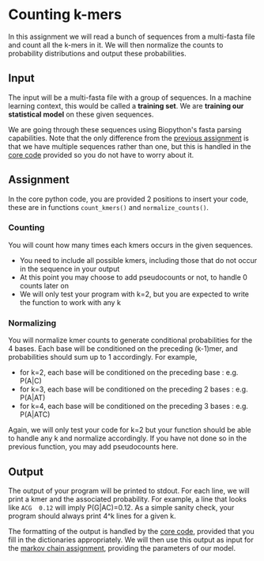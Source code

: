 # Counting k-mers

In this assignment we will read a bunch of sequences from a multi-fasta file and count all the k-mers in it.
We will then normalize the counts to probability distributions and output these probabilities.

## Input

The input will be a multi-fasta file with a group of sequences.
In a machine learning context, this would be called a **training set**.
We are **training our statistical model** on these given sequences.

We are going through these sequences using Biopython's fasta parsing capabilities.
Note that the only difference from the [previous assignment](../RandomSeq) is that we have multiple sequences rather than one, but this is handled in the [core code](kmerCount.py) provided so you do not have to worry about it.

## Assignment

In the core python code, you are provided 2 positions to insert your code, these are in functions `count_kmers()` and `normalize_counts()`.

### Counting

You will count how many times each kmers occurs in the given sequences.

  * You need to include all possible kmers, including those that do not occur in the sequence in your output
  * At this point you may choose to add pseudocounts or not, to handle 0 counts later on
  * We will only test your program with k=2, but you are expected to write the function to work with any k

### Normalizing

You will normalize kmer counts to generate conditional probabilities for the 4 bases.
Each base will be conditioned on the preceding (k-1)mer, and probabilities should sum up to 1 accordingly.
For example,
  * for k=2, each base will be conditioned on the preceding base : e.g. P(A|C)
  * for k=3, each base will be conditioned on the preceding 2 bases : e.g. P(A|AT)  
  * for k=4, each base will be conditioned on the preceding 3 bases : e.g. P(A|ATC)

Again, we will only test your code for k=2 but your function should be able to handle any k and normalize accordingly.
 If you have not done so in the previous function, you may add pseudocounts here.

## Output

The output of your program will be printed to stdout.
For each line, we will print a kmer and the associated probability.
For example, a line that looks like `ACG  0.12` will imply P(G|AC)=0.12.
As a simple sanity check, your program should always print 4^k lines for a given k.

The formatting of the output is handled by the [core code](kmerCount.py), provided that you fill in the dictionaries appropriately.
We will then use this output as input for the [markov chain assignment](../markovChain), providing the parameters of our model.

